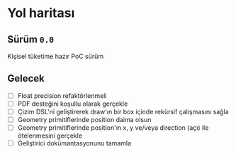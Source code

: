Yol haritası
============

Sürüm `0.0`
-------------------------------

Kişisel tüketime hazır PoC sürüm

Gelecek
-------------------------------

- [ ] Float precision refaktörlenmeli
- [ ] PDF desteğini koşullu olarak gerçekle
- [ ] Çizim DSL'ni geliştirerek draw'ın bir box içinde rekürsif çalışmasını sağla
- [ ] Geometry primitiflerinde position daima olsun
- [ ] Geometry primitiflerinde position'ın x, y ve/veya direction (açı) ile ötelenmesini gerçekle
- [ ] Geliştirici dokümantasyonunu tamamla
